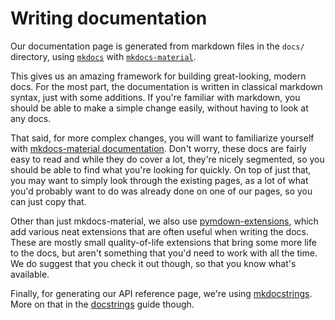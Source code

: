 # Writing documentation

Our documentation page is generated from markdown files in the `docs/` directory, using
[`mkdocs`](https://www.mkdocs.org/) with [`mkdocs-material`](https://squidfunk.github.io/mkdocs-material/).

This gives us an amazing framework for building great-looking, modern docs. For the most part, the documentation is
written in classical markdown syntax, just with some additions. If you're familiar with markdown, you should be able to
make a simple change easily, without having to look at any docs.

That said, for more complex changes, you will want to familiarize yourself with [mkdocs-material
documentation](https://squidfunk.github.io/mkdocs-material/getting-started/). Don't worry, these docs are fairly easy
to read and while they do cover a lot, they're nicely segmented, so you should be able to find what you're looking for
quickly. On top of just that, you may want to simply look through the existing pages, as a lot of what you'd probably
want to do was already done on one of our pages, so you can just copy that.

Other than just mkdocs-material, we also use
[pymdown-extensions](https://facelessuser.github.io/pymdown-extensions/extensions/arithmatex/), which add various neat
extensions that are often useful when writing the docs. These are mostly small quality-of-life extensions that bring
some more life to the docs, but aren't something that you'd need to work with all the time. We do suggest that you check
it out though, so that you know what's available.

Finally, for generating our API reference page, we're using [mkdocstrings](https://mkdocstrings.github.io/). More on
that in the [docstrings](./docstrings.md) guide though.
